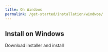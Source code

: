 ```yaml
---
title: On Windows
permalink: /get-started/installation/windwos/
---
```


## Install on Windows

Download installer and install
